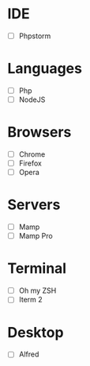 # IDE 

- [ ] Phpstorm

# Languages
- [ ] Php 
- [ ] NodeJS

# Browsers

- [ ] Chrome
- [ ] Firefox
- [ ] Opera

# Servers

- [ ] Mamp
- [ ] Mamp Pro

# Terminal

 - [ ] Oh my ZSH
 - [ ] Iterm 2
 
# Desktop
 
 - [ ] Alfred
